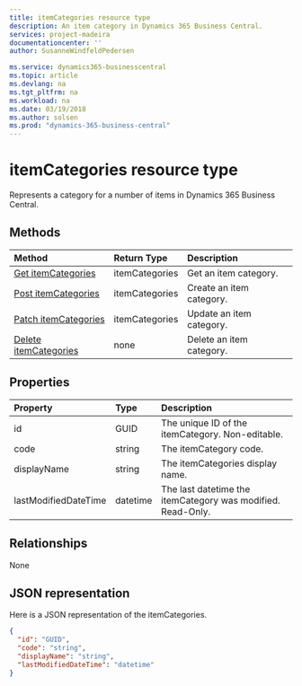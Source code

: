 ```yaml
---
title: itemCategories resource type 
description: An item category in Dynamics 365 Business Central.
services: project-madeira
documentationcenter: ''
author: SusanneWindfeldPedersen

ms.service: dynamics365-businesscentral
ms.topic: article
ms.devlang: na
ms.tgt_pltfrm: na
ms.workload: na
ms.date: 03/19/2018
ms.author: solsen
ms.prod: "dynamics-365-business-central"
---
```


# itemCategories resource type
Represents a category for a number of items in Dynamics 365 Business Central.

## Methods

| Method                                                          | Return Type  |Description             |
|:----------------------------------------------------------------|:-------------|:-----------------------|
|[Get itemCategories](../api/dynamics-itemcategories-get.md)      |itemCategories|Get an item category.   |
|[Post itemCategories](../api/dynamics-create-itemcategories.md)  |itemCategories|Create an item category.|
|[Patch itemCategories](../api/dynamics-itemcategories-update.md) |itemCategories|Update an item category.|
|[Delete itemCategories](../api/dynamics-itemcategories-delete.md)|none          |Delete an item category.|

## Properties
| Property	         | Type	  |Description                                     |
|:-------------------|:-------|:-----------------------------------------------|
|id                  |GUID    |The unique ID of the itemCategory. Non-editable.|
|code                |string  |The itemCategory code.                          |
|displayName         |string  |The itemCategories display name.                |
|lastModifiedDateTime|datetime|The last datetime the itemCategory was modified. Read-Only.|  


## Relationships
None

## JSON representation

Here is a JSON representation of the itemCategories.

```json
{
  "id": "GUID",
  "code": "string",
  "displayName": "string",
  "lastModifiedDateTime": "datetime"
}
```

